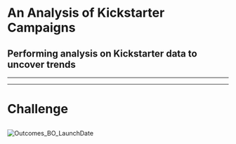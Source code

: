 # An Analysis of Kickstarter Campaigns 
## Performing analysis on Kickstarter data to uncover trends
---
---
# Challenge
## 
![Outcomes_BO_LaunchDate](Kickstarter-Analysis/to/Outcomes_BO_LaunchDate.png)
